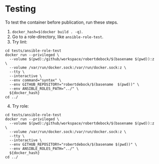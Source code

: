# Testing

To test the container before publication, run these steps.

1. `docker_hash=$(docker build . -q)`.
2. Go to a role-directory, like `ansible-role-test`.
3. Try lint:

```shell
cd tests/ansible-role-test
docker run --privileged \
  --volume $(pwd):/github/workspace/robertdebock/$(basename $(pwd)):z \
  --volume /var/run/docker.sock:/var/run/docker.sock:z \
  --tty \
  --interactive \
  --env command="syntax" \
  --env GITHUB_REPOSITORY="robertdebock/$(basename  $(pwd))" \
  --env ANSIBLE_ROLES_PATH="../" \
  ${docker_hash}
cd ../
```

4. Try role:

```shell
cd tests/ansible-role-test
docker run --privileged \
  --volume $(pwd):/github/workspace/robertdebock/$(basename $(pwd)):z \
  --volume /var/run/docker.sock:/var/run/docker.sock:z \
  --tty \
  --interactive \
  --env GITHUB_REPOSITORY="robertdebock/$(basename $(pwd))" \
  --env ANSIBLE_ROLES_PATH="../" \
  ${docker_hash}
cd ../
```
